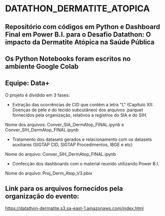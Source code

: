 # DATATHON_DERMATITE_ATOPICA

## Repositório com códigos em Python e Dashboard Final em Power B.I. para o Desafio Datathon: O impacto da Dermatite Atópica na Saúde Pública
## Os Python Notebooks foram escritos no ambiente Google Colab

## Equipe: Data+


O projeto é dividido em 3 fases: 

* Extração das ocorrências de CID que contém a letra "L" (Capítulo XII: Doenças de pele e do tecido subcutâneo) dos arquivos .parquet fornecidos pela organização, relativos a registros do SIA e do SIH.

Nome dos arquivos: Conver_SIA_DermAtop_FINAL.ipynb e Conver_SIH_DermAtop_FINAL.ipynb

* Tratamento dos datasets gerados e relacionamento com os datasets auxiliares (SIGTAP CID, SIGTAP Procedimentos, IBGE e etc)

Nome do arquivo: Conver_SIH_DermAtop_FINAL.ipynb

* Confecção dos dashboards com o material reunido utilizando Power B.I.

Nome do arquivo: Proj_Derm_Atop_V3.pbix 

## Link para os arquivos fornecidos pela organização do evento: 

https://datathon-dermatite.s3.sa-east-1.amazonaws.com/index.html
